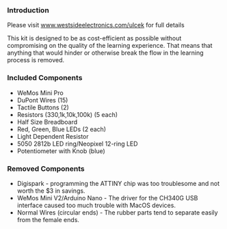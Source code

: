 ### Introduction
Please visit www.westsideelectronics.com/ulcek for full details

This kit is designed to be as cost-efficient as possible without compromising on the quality of the learning experience. That means that anything that would hinder or otherwise break the flow in the learning process is removed.

### Included Components
* WeMos Mini Pro
* DuPont Wires (15)
* Tactile Buttons (2)
* Resistors (330,1k,10k,100k) (5 each)
* Half Size Breadboard
* Red, Green, Blue LEDs (2 each)
* Light Dependent Resistor
* 5050 2812b LED ring/Neopixel 12-ring LED
* Potentiometer with Knob (blue)

### Removed Components
* Digispark - programming the ATTINY chip was too troublesome and not worth the $3 in savings.
* WeMos Mini V2/Arduino Nano - The driver for the CH340G USB interface caused too much trouble with MacOS devices.
* Normal Wires (circular ends) - The rubber parts tend to separate easily from the female ends.
